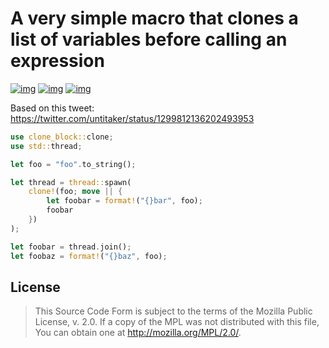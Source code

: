 # A very simple macro that clones a list of variables before calling an expression

[![img](https://img.shields.io/crates/l/clone-block.svg)](https://github.com/r3v2d0g/clone-block/blob/main/LICENSE.txt) [![img](https://img.shields.io/crates/v/clone-block.svg)](https://crates.io/crates/clone-block) [![img](https://docs.rs/clone-block/badge.svg)](https://docs.rs/clone-block)

Based on this tweet: <https://twitter.com/untitaker/status/1299812136202493953>

```rust
use clone_block::clone;
use std::thread;

let foo = "foo".to_string();

let thread = thread::spawn(
    clone!(foo; move || {
        let foobar = format!("{}bar", foo);
        foobar
    })
);

let foobar = thread.join();
let foobaz = format!("{}baz", foo);
```


## License

> This Source Code Form is subject to the terms of the Mozilla Public License, v. 2.0. If a copy of the MPL was not distributed with this file, You can obtain one at <http://mozilla.org/MPL/2.0/>.
